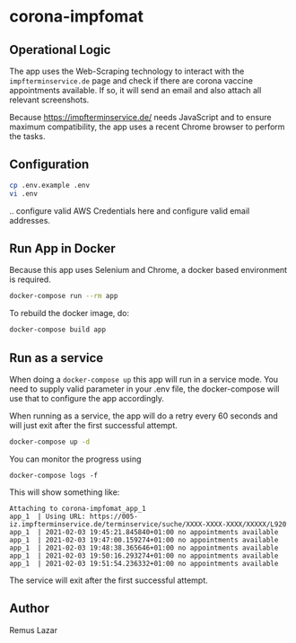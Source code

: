 # corona-impfomat

## Operational Logic

The app uses the Web-Scraping technology to interact with the `impfterminservice.de` page and check if there are corona vaccine appointments available. If so, it will send an email and also attach all relevant screenshots.

Because https://impfterminservice.de/ needs JavaScript and to ensure maximum compatibility, the app uses a recent
Chrome browser to perform the tasks.

## Configuration

```bash
cp .env.example .env
vi .env
```

.. configure valid AWS Credentials here and configure valid email addresses.

## Run App in Docker

Because this app uses Selenium and Chrome, a docker based environment is required.

```bash
docker-compose run --rm app
```

To rebuild the docker image, do:

```bash
docker-compose build app
```

## Run as a service

When doing a `docker-compose up` this app will run in a service mode.
You need to supply valid parameter in your .env file, the docker-compose will
use that to configure the app accordingly.

When running as a service, the app will do a retry every 60 seconds and will just exit after the first successful attempt.

```sh
docker-compose up -d 
```

You can monitor the progress using

```shell
docker-compose logs -f
```

This will show something like:

```
Attaching to corona-impfomat_app_1
app_1  | Using URL: https://005-iz.impfterminservice.de/terminservice/suche/XXXX-XXXX-XXXX/XXXXX/L920
app_1  | 2021-02-03 19:45:21.845840+01:00 no appointments available
app_1  | 2021-02-03 19:47:00.159274+01:00 no appointments available
app_1  | 2021-02-03 19:48:38.365646+01:00 no appointments available
app_1  | 2021-02-03 19:50:16.293274+01:00 no appointments available
app_1  | 2021-02-03 19:51:54.236332+01:00 no appointments available
```

The service will exit after the first successful attempt.


Author
----

Remus Lazar